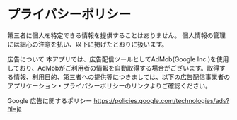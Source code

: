 # プライバシーポリシー

第三者に個人を特定できる情報を提供することはありません。
個人情報の管理には細心の注意を払い、以下に掲げたとおりに扱います。

広告について
本アプリでは、広告配信ツールとしてAdMob(Google Inc.)を使用しており、AdMobがご利用者の情報を自動取得する場合がございます。取得する情報、利用目的、第三者への提供等につきましては、以下の広告配信事業者のアプリケーション・プライバシーポリシーのリンクよりご確認ください。

Google 広告に関するポリシー
https://policies.google.com/technologies/ads?hl=ja